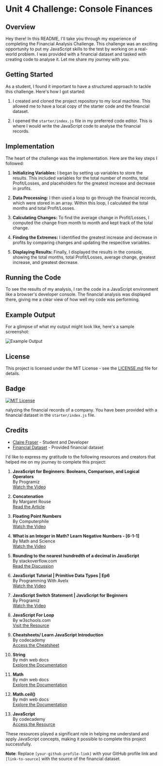 # Unit 4 Challenge: Console Finances

## Overview

Hey there! In this README, I'll take you through my experience of completing the Financial Analysis Challenge. This challenge was an exciting opportunity to put my JavaScript skills to the test by working on a real-world problem. I was provided with a financial dataset and tasked with creating code to analyse it. Let me share my journey with you.

## Getting Started

As a student, I found it important to have a structured approach to tackle this challenge. Here's how I got started:

1. I created and cloned the project repository to my local machine. This allowed me to have a local copy of the starter code and the financial dataset.

2. I opened the `starter/index.js` file in my preferred code editor. This is where I would write the JavaScript code to analyse the financial records.

## Implementation

The heart of the challenge was the implementation. Here are the key steps I followed:

1. **Initializing Variables:** I began by setting up variables to store the results. This included variables for the total number of months, total Profit/Losses, and placeholders for the greatest increase and decrease in profits.

2. **Data Processing:** I then used a loop to go through the financial records, which were stored in an array. Within this loop, I calculated the total months and total Profit/Losses.

3. **Calculating Changes:** To find the average change in Profit/Losses, I computed the change from month to month and kept track of the total change.

4. **Finding the Extremes:** I identified the greatest increase and decrease in profits by comparing changes and updating the respective variables.

5. **Displaying Results:** Finally, I displayed the results in the console, showing the total months, total Profit/Losses, average change, greatest increase, and greatest decrease.

## Running the Code

To see the results of my analysis, I ran the code in a JavaScript environment like a browser's developer console. The financial analysis was displayed there, giving me a clear view of how well my code was performing.

## Example Output

For a glimpse of what my output might look like, here's a sample screenshot:

![Example Output](/path/to/screenshot.png)

## License

This project is licensed under the MIT License - see the [LICENSE.md](LICENSE.md) file for details.

## Badge

[![MIT License](https://img.shields.io/badge/License-MIT-blue.svg)](https://opensource.org/licenses/MIT)

nalyzing the financial records of a company. You have been provided with a financial dataset in the `starter/index.js` file.

## Credits

- [Claire Fraser](https://github.com/ClaireFraser121) - Student and Developer
- [Financial Dataset](link-to-source) - Provided financial dataset

I'd like to express my gratitude to the following resources and creators that helped me on my journey to complete this project:

1. **JavaScript for Beginners: Booleans, Comparison, and Logical Operators**  
   By Programiz  
   [Watch the Video](https://www.youtube.com/watch?v=R8jAVrhzpl0)

2. **Concatenation**  
   By Margaret Rouse  
   [Read the Article](https://www.techopedia.com/definition/3470/concatenation-programming)

3. **Floating Point Numbers**  
   By Computerphile  
   [Watch the Video](https://www.youtube.com/watch?v=PZRI1IfStY0)

4. **What is an Integer in Math? Learn Negative Numbers - [6-1-1]**  
   By Math and Science  
   [Watch the Video](https://www.youtube.com/watch?v=ibKriK06WAs)

5. **Rounding to the nearest hundredth of a decimal in JavaScript**  
   By stackoverflow.com  
   [Read the Discussion](https://stackoverflow.com/questions/14968615/rounding-to-the-nearest-hundredth-of-a-decimal-in-javascript)

6. **JavaScript Tutorial | Primitive Data Types | Ep6**  
   By Programming With Avelx  
   [Watch the Video](https://www.youtube.com/watch?v=qw3j0A3DIzQ)

7. **JavaScript Switch Statement | JavaScript for Beginners**  
   By Programiz  
   [Watch the Video](https://www.youtube.com/watch?v=khPXFqOrlqM)

8. **JavaScript For Loop**  
   By w3schools.com  
   [Visit the Resource](https://www.w3schools.com/js/js_loop_for.asp)

9. **Cheatsheets/ Learn JavaScript Introduction**  
   By codecademy  
   [Access the Cheatsheet](https://www.codecademy.com/learn/introduction-to-javascript/modules/learn-javascript-introduction/cheatsheet)

10. **String**  
    By mdn web docs  
    [Explore the Documentation](https://developer.mozilla.org/en-US/docs/Web/JavaScript/Reference/Global_Objects/String)

11. **Math**  
    By mdn web docs  
    [Explore the Documentation](https://developer.mozilla.org/en-US/docs/Web/JavaScript/Reference/Global_Objects/Math)

12. **Math.ceil()**  
    By mdn web docs  
    [Explore the Documentation](https://developer.mozilla.org/en-US/docs/Web/JavaScript/Reference/Global_Objects/Math/ceil)

13. **JavaScript**  
    By codecademy  
    [Access the Resource](https://www.codecademy.com/resources/docs/javascript)

These resources played a significant role in helping me understand and apply JavaScript concepts, making it possible to complete this project successfully.

**Note**: Replace `[your-github-profile-link]` with your GitHub profile link and `[link-to-source]` with the source of the financial dataset.

